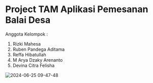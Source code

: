 # Project TAM Aplikasi Pemesanan Balai Desa 


Anggota Kelompok : 
1. Rizki Mahesa
2. Ruben Pandega Aditama
3. Reffa Hibatullah
4. M Arya Dzaky Arenanto
5. Devina Citra Felisha

![2024-06-25 09-47-48](https://github.com/rbnpdg/tam-balaiku/assets/112409058/3682095a-4b5c-40af-8671-7cdec0061bc1)
